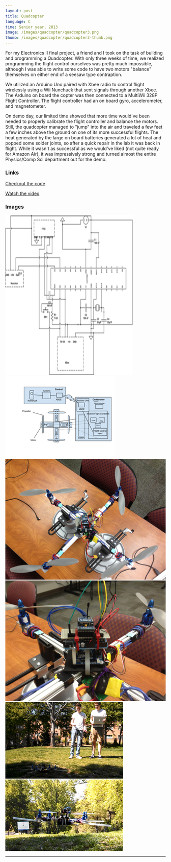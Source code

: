 ```yaml
---
layout: post
title: Quadcopter
language: C
time: Senior year, 2013
image: /images/quadcopter/quadcopter3.png
thumb: /images/quadcopter/quadcopter3-thumb.png
---
```


For my Electronics II final project, a friend and I took on the task of building and programming a Quadcopter. With only three weeks of time, we realized programming the flight control ourselves was pretty much impossible, although I was able to write some code to have two motors "balance" themselves on either end of a seesaw type contraption. 

We utilized an Arduino Uno paired with Xbee radio to control flight wirelessly using a Wii Nunchuck that sent signals through another Xbee. The Arduino on board the copter was then connected to a MultiWii 328P Flight Controller. The flight controller had an on board gyro, accelerometer, and magnetometer. 

On demo day, our limited time showed that more time would've been needed to properly calibrate the flight controller and balance the motors. Still, the quadcopter managed to "jump" into the air and traveled a few feet a few inches above the ground on one of its more successful flights. The heat generated by the large on board batteries generated a lot of heat and popped some solder joints, so after a quick repair in the lab it was back in flight. While it wasn't as successful as we would've liked (not quite ready for Amazon Air), it was impressively strong and turned almost the entire Physics/Comp Sci department out for the demo.

<h3>Links</h3>
<a href="https://github.com/meredithmmyers/Quadcopter" target="_blank">Checkout the code</a>

<a href="https://www.youtube.com/watch?v=andUVL-rQlA" target="_blank">Watch the video</a>

<h3>Images</h3>
<a href="/images/quadcopter/arduino.png" target="_blank"><img src="/images/quadcopter/arduino-thumb.png" alt="Quadcopter" height=500 width=400></a>
<a href="/images/quadcopter/diagram.png" target="_blank"><img src="/images/quadcopter/diagram-thumb.png" alt="Quadcopter"></a>
<a href="/images/quadcopter/image_2.jpg" target="_blank"><img src="/images/quadcopter/image_2_thumb.jpg" alt="Quadcopter"></a>
<a href="/images/quadcopter/image_3.jpg" target="_blank"><img src="/images/quadcopter/image_3_thumb.jpg" alt="Quadcopter"></a>
<a href="/images/quadcopter/quadcopter1.png" target="_blank"><img src="/images/quadcopter/quadcopter1-thumb.png" alt="Quadcopter"></a>
<a href="/images/quadcopter/quadcopter3.png" target="_blank"><img src="/images/quadcopter/quadcopter3-thumb.png" alt="Quadcopter"></a>

-----
